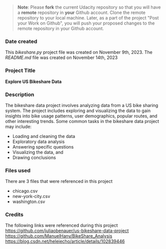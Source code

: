 >**Note**: Please **fork** the current Udacity repository so that you will have a **remote** repository in **your** Github account. Clone the remote repository to your local machine. Later, as a part of the project "Post your Work on Github", you will push your proposed changes to the remote repository in your Github account.

### Date created
This _bikeshare.py_ project file was created on November 9th, 2023.
The _README.md_ file was created on November 14th, 2023

### Project Title
**Explore US Bikeshare Data**

### Description
The bikeshare data project involves analyzing data from a US bike sharing system. The project includes exploring and visualizing the data to gain insights into bike usage patterns, user demographics, popular routes, and other interesting trends. 
Some common tasks in the bikeshare data project may include:
- Loading and cleaning the data
- Exploratory data analysis
- Answering specific questions
- Visualizing the data, and
- Drawing conclusions

### Files used
There are 3 files that were referenced in this project
- chicago.csv
- new-york-city.csv
- washington.csv

### Credits
The following links were referenced during this project 
https://github.com/juliaobenauer/us-bikeshare-data-project
https://github.com/ManuelHany/BikeShare_Analysis
https://blog.csdn.net/heleiecho/article/details/102839446
